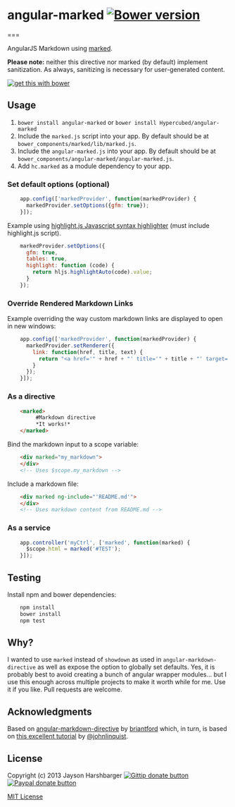 # angular-marked [![Bower version](https://badge.fury.io/bo/angular-marked.svg)](http://badge.fury.io/bo/angular-marked)
===

AngularJS Markdown using [marked](https://github.com/chjj/marked).

**Please note:** neither this directive nor marked (by default) implement sanitization. As always, sanitizing is necessary for user-generated content.

[![get this with bower](http://benschwarz.github.io/bower-badges/badge@2x.png)](http://bower.io/ "get this with bower")

## Usage
1. `bower install angular-marked` or `bower install Hypercubed/angular-marked`
2. Include the `marked.js` script into your app.  By default should be at `bower_components/marked/lib/marked.js`.
3. Include the `angular-marked.js` into your app.  By default should be at `bower_components/angular-marked/angular-marked.js`.
4. Add `hc.marked` as a module dependency to your app.

### Set default options (optional)

```js
    app.config(['markedProvider', function(markedProvider) {
      markedProvider.setOptions({gfm: true});
    }]);
```

Example using [highlight.js Javascript syntax highlighter](http://highlightjs.org/) (must include highlight.js script).

```js
    markedProvider.setOptions({
      gfm: true,
      tables: true,
      highlight: function (code) {
        return hljs.highlightAuto(code).value;
      }
    });
```

### Override Rendered Markdown Links

Example overriding the way custom markdown links are displayed to open in new windows:

```js
    app.config(['markedProvider', function(markedProvider) {
      markedProvider.setRenderer({
        link: function(href, title, text) {
          return "<a href='" + href + "' title='" + title + "' target='_blank'>" + text + "</a>";
        }
      });
    }]);
```

### As a directive

```html
    <marked>
         #Markdown directive
         *It works!*  
    </marked>
```

Bind the markdown input to a scope variable:

```html
    <div marked="my_markdown">
    </div>
    <!-- Uses $scope.my_markdown -->
```

Include a markdown file:

```html
    <div marked ng-include="'README.md'">
    </div>
    <!-- Uses markdown content from README.md -->
```

### As a service

```js
    app.controller('myCtrl', ['marked', function(marked) {
      $scope.html = marked('#TEST');
    }]);
```

## Testing

Install npm and bower dependencies:

```bash
    npm install
    bower install
    npm test
```

## Why?

I wanted to use `marked` instead of `showdown` as used in `angular-markdown-directive` as well as expose the option to globally set defaults.  Yes, it is probably best to avoid creating a bunch of angular wrapper modules... but I use this enough across multiple projects to make it worth while for me.  Use it if you like.  Pull requests are welcome.

## Acknowledgments
Based on [angular-markdown-directive](https://github.com/btford/angular-markdown-directive) by [briantford](http://briantford.com/) which, in turn, is based on [this excellent tutorial](http://blog.angularjs.org/2012/05/custom-components-part-1.html) by [@johnlinquist](https://twitter.com/johnlindquist).

## License
Copyright (c) 2013 Jayson Harshbarger [![Gittip donate button](http://img.shields.io/gratipay/Hypercubed.svg)](https://www.gittip.com/hypercubed/ "Donate weekly to this project using Gittip")
[![Paypal donate button](http://img.shields.io/badge/paypal-donate-brightgreen.svg)](https://www.paypal.com/cgi-bin/webscr?cmd=_s-xclick&hosted_button_id=X7KYR6T9U2NHC "One time donation to this project using Paypal")

[MIT License](http://en.wikipedia.org/wiki/MIT_License)
